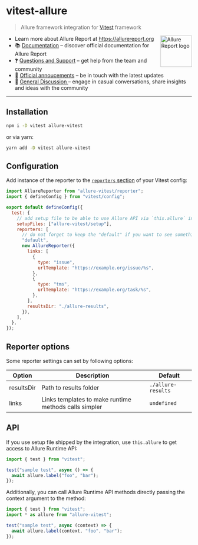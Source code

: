 # vitest-allure

> Allure framework integration for [Vitest](https://vitest.dev/) framework

<img src="https://allurereport.org/public/img/allure-report.svg" height="85px" alt="Allure Report logo" align="right" />

- Learn more about Allure Report at https://allurereport.org
- 📚 [Documentation](https://allurereport.org/docs/) – discover official documentation for Allure Report
- ❓ [Questions and Support](https://github.com/orgs/allure-framework/discussions/categories/questions-support) – get help from the team and community
- 📢 [Official annoucements](https://github.com/orgs/allure-framework/discussions/categories/announcements) – be in touch with the latest updates
- 💬 [General Discussion ](https://github.com/orgs/allure-framework/discussions/categories/general-discussion) – engage in casual conversations, share insights and ideas with the community

---

## Installation

```bash
npm i -D vitest allure-vitest
```

or via yarn:

```bash
yarn add -D vitest allure-vitest
```

## Configuration

Add instance of the reporter to the [`reporters` section](https://vitest.dev/config/#reporters) of your Vitest config:

```js
import AllureReporter from "allure-vitest/reporter";
import { defineConfig } from "vitest/config";

export default defineConfig({
  test: {
    // add setup file to be able to use Allure API via `this.allure` in your tests
    setupFiles: ["allure-vitest/setup"],
    reporters: [
      // do not forget to keep the "default" if you want to see something in the console
      "default",
      new AllureReporter({
        links: [
          {
            type: "issue",
            urlTemplate: "https://example.org/issue/%s",
          },
          {
            type: "tms",
            urlTemplate: "https://example.org/task/%s",
          },
        ],
        resultsDir: "./allure-results",
      }),
    ],
  },
});
```

## Reporter options

Some reporter settings can set by following options:

| Option     | Description                                           | Default            |
| ---------- | ----------------------------------------------------- | ------------------ |
| resultsDir | Path to results folder                                | `./allure-results` |
| links      | Links templates to make runtime methods calls simpler | `undefined`        |

## API

If you use setup file shipped by the integration, use `this.allure` to get access
to Allure Runtime API:

```js
import { test } from "vitest";

test("sample test", async () => {
  await allure.label("foo", "bar");
});
```

Additionally, you can call Allure Runtime API methods directly passing the
context argument to the method:

```js
import { test } from "vitest";
import * as allure from "allure-vitest";

test("sample test", async (context) => {
  await allure.label(context, "foo", "bar");
});
```
